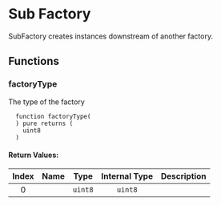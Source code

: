 # Sub Factory

SubFactory creates instances downstream of another factory.

## Functions

### factoryType

The type of the factory

```text
  function factoryType(
  ) pure returns (
    uint8
  )
```

#### Return Values:

| Index | Name | Type | Internal Type | Description |
| :---: | :---: | :---: | :---: | :--- |
| 0 |  | `uint8` | `uint8` |  |

